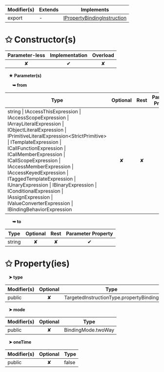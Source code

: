 | Modifier(s)                            | Extends                      | Implements                                    |
|----------------------------------------|------------------------------|-----------------------------------------------|
| export | - | [IPropertyBindingInstruction](/runtime/interface/definitions/ipropertybindinginstruction.md) |

# &#10025; Constructor(s)

| Parameter-less                         | Implementation                          | Overload                          |
|:--------------------------------------:|:---------------------------------------:|:---------------------------------:|
| ✘ | ✔ | ✘ |

&nbsp;&nbsp; **&#9733; Parameter(s)**

&nbsp;&nbsp;&nbsp;&nbsp;&nbsp; **&#10149; from**

| Type                        | Optional                           | Rest                          | Parameter Property                          |
|-----------------------------|:----------------------------------:|:-----------------------------:|:-------------------------------------------:|
| string &#124; IAccessThisExpression &#124; IAccessScopeExpression &#124; IArrayLiteralExpression &#124; IObjectLiteralExpression &#124; IPrimitiveLiteralExpression&lt;StrictPrimitive&gt; &#124; ITemplateExpression &#124; ICallFunctionExpression &#124; ICallMemberExpression &#124; ICallScopeExpression &#124; IAccessMemberExpression &#124; IAccessKeyedExpression &#124; ITaggedTemplateExpression &#124; IUnaryExpression &#124; IBinaryExpression &#124; IConditionalExpression &#124; IAssignExpression &#124; IValueConverterExpression &#124; IBindingBehaviorExpression | ✘  | ✘ | ✔ |

&nbsp;&nbsp;&nbsp;&nbsp;&nbsp; **&#10149; to**

| Type                        | Optional                           | Rest                          | Parameter Property                          |
|-----------------------------|:----------------------------------:|:-----------------------------:|:-------------------------------------------:|
| string | ✘  | ✘ | ✔ |

# &#10025; Property(ies)

&nbsp;&nbsp; **&#10148; type**

| Modifier(s)                               | Optional                           | Type                         |
|-------------------------------------------|:----------------------------------:|------------------------------|
| public | ✘ | TargetedInstructionType.propertyBinding |

&nbsp;&nbsp; **&#10148; mode**

| Modifier(s)                               | Optional                           | Type                         |
|-------------------------------------------|:----------------------------------:|------------------------------|
| public | ✘ | BindingMode.twoWay |

&nbsp;&nbsp; **&#10148; oneTime**

| Modifier(s)                               | Optional                           | Type                         |
|-------------------------------------------|:----------------------------------:|------------------------------|
| public | ✘ | false |